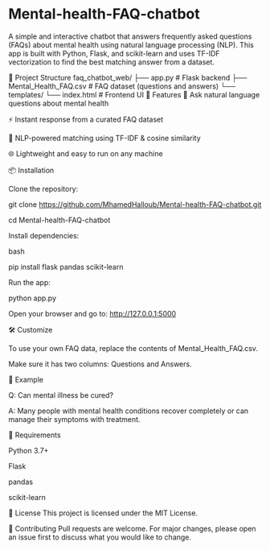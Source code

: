 # Mental-health-FAQ-chatbot
A simple and interactive chatbot that answers frequently asked questions (FAQs) about mental health using natural language processing (NLP). This app is built with Python, Flask, and scikit-learn and uses TF-IDF vectorization to find the best matching answer from a dataset.


📂 Project Structure
faq_chatbot_web/
├── app.py                  # Flask backend
├── Mental_Health_FAQ.csv   # FAQ dataset (questions and answers)
└── templates/
    └── index.html          # Frontend UI
🚀 Features
💬 Ask natural language questions about mental health

⚡ Instant response from a curated FAQ dataset

🧠 NLP-powered matching using TF-IDF & cosine similarity

🌐 Lightweight and easy to run on any machine

📦 Installation

Clone the repository:


git clone https://github.com/MhamedHalloub/Mental-health-FAQ-chatbot.git

cd Mental-health-FAQ-chatbot

Install dependencies:

bash

pip install flask pandas scikit-learn

Run the app:

python app.py

Open your browser and go to: http://127.0.0.1:5000

🛠 Customize

To use your own FAQ data, replace the contents of Mental_Health_FAQ.csv.

Make sure it has two columns: Questions and Answers.

🧪 Example

Q: Can mental illness be cured?

A: Many people with mental health conditions recover completely or can manage their symptoms with treatment.

📌 Requirements

Python 3.7+

Flask

pandas

scikit-learn

📄 License
This project is licensed under the MIT License.

🤝 Contributing
Pull requests are welcome. For major changes, please open an issue first to discuss what you would like to change.

